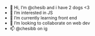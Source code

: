 - 👋 Hi, I’m @chesib and i have 2 dogs <3
- 👀 I’m interested in JS
- 🌱 I’m currently learning front end
- 💞️ I’m looking to collaborate on web dev
- 📫 @chesibb on ig

<!---
chesib/chesib is a ✨ special ✨ repository because its `README.md` (this file) appears on your GitHub profile.
You can click the Preview link to take a look at your changes.
--->
